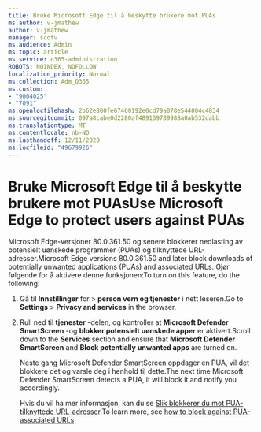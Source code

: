 ```yaml
---
title: Bruke Microsoft Edge til å beskytte brukere mot PUAs
ms.author: v-jmathew
author: v-jmathew
manager: scotv
ms.audience: Admin
ms.topic: article
ms.service: o365-administration
ROBOTS: NOINDEX, NOFOLLOW
localization_priority: Normal
ms.collection: Adm_O365
ms.custom:
- "9004025"
- "7091"
ms.openlocfilehash: 2b62e800fe67460192e0cd79a078e544004c4834
ms.sourcegitcommit: 097a8cabe0d2280af489159789988a0ab532dabb
ms.translationtype: MT
ms.contentlocale: nb-NO
ms.lasthandoff: 12/11/2020
ms.locfileid: "49679926"
---
```

# <a name="use-microsoft-edge-to-protect-users-against-puas"></a><span data-ttu-id="efea8-102">Bruke Microsoft Edge til å beskytte brukere mot PUAs</span><span class="sxs-lookup"><span data-stu-id="efea8-102">Use Microsoft Edge to protect users against PUAs</span></span>

<span data-ttu-id="efea8-103">Microsoft Edge-versjoner 80.0.361.50 og senere blokkerer nedlasting av potensielt uønskede programmer (PUAs) og tilknyttede URL-adresser.</span><span class="sxs-lookup"><span data-stu-id="efea8-103">Microsoft Edge versions 80.0.361.50 and later block downloads of potentially unwanted applications (PUAs) and associated URLs.</span></span> <span data-ttu-id="efea8-104">Gjør følgende for å aktivere denne funksjonen:</span><span class="sxs-lookup"><span data-stu-id="efea8-104">To turn on this feature, do the following:</span></span>

1. <span data-ttu-id="efea8-105">Gå til **Innstillinger** for  >  **person vern og tjenester** i nett leseren.</span><span class="sxs-lookup"><span data-stu-id="efea8-105">Go to **Settings** > **Privacy and services** in the browser.</span></span>

2. <span data-ttu-id="efea8-106">Rull ned til **tjenester** -delen, og kontroller at **Microsoft Defender SmartScreen** -og **blokker potensielt uønskede apper** er aktivert.</span><span class="sxs-lookup"><span data-stu-id="efea8-106">Scroll down to the **Services** section and ensure that **Microsoft Defender SmartScreen** and **Block potentially unwanted apps** are turned on.</span></span>

    <span data-ttu-id="efea8-107">Neste gang Microsoft Defender SmartScreen oppdager en PUA, vil det blokkere det og varsle deg i henhold til dette.</span><span class="sxs-lookup"><span data-stu-id="efea8-107">The next time Microsoft Defender SmartScreen detects a PUA, it will block it and notify you accordingly.</span></span>

    <span data-ttu-id="efea8-108">Hvis du vil ha mer informasjon, kan du se [Slik blokkerer du mot PUA-tilknyttede URL-adresser](https://go.microsoft.com/fwlink/?linkid=2133024).</span><span class="sxs-lookup"><span data-stu-id="efea8-108">To learn more, see [how to block against PUA-associated URLs](https://go.microsoft.com/fwlink/?linkid=2133024).</span></span>
